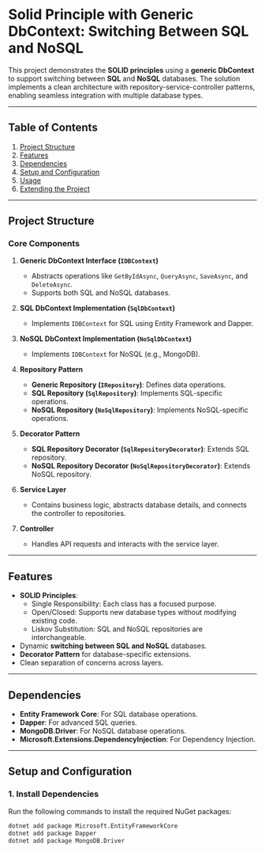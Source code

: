 # Solid Principle with Generic DbContext: Switching Between SQL and NoSQL

This project demonstrates the **SOLID principles** using a **generic DbContext** to support switching between **SQL** and **NoSQL** databases. The solution implements a clean architecture with repository-service-controller patterns, enabling seamless integration with multiple database types.

---

## Table of Contents

1. [Project Structure](#project-structure)
2. [Features](#features)
3. [Dependencies](#dependencies)
4. [Setup and Configuration](#setup-and-configuration)
5. [Usage](#usage)
6. [Extending the Project](#extending-the-project)

---

## Project Structure

### Core Components

1. **Generic DbContext Interface (`IDBContext`)**
   - Abstracts operations like `GetByIdAsync`, `QueryAsync`, `SaveAsync`, and `DeleteAsync`.
   - Supports both SQL and NoSQL databases.

2. **SQL DbContext Implementation (`SqlDbContext`)**
   - Implements `IDBContext` for SQL using Entity Framework and Dapper.

3. **NoSQL DbContext Implementation (`NoSqlDbContext`)**
   - Implements `IDBContext` for NoSQL (e.g., MongoDB).

4. **Repository Pattern**
   - **Generic Repository (`IRepository`)**: Defines data operations.
   - **SQL Repository (`SqlRepository`)**: Implements SQL-specific operations.
   - **NoSQL Repository (`NoSqlRepository`)**: Implements NoSQL-specific operations.

5. **Decorator Pattern**
   - **SQL Repository Decorator (`SqlRepositoryDecorator`)**: Extends SQL repository.
   - **NoSQL Repository Decorator (`NoSqlRepositoryDecorator`)**: Extends NoSQL repository.

6. **Service Layer**
   - Contains business logic, abstracts database details, and connects the controller to repositories.

7. **Controller**
   - Handles API requests and interacts with the service layer.

---

## Features

- **SOLID Principles**:
  - Single Responsibility: Each class has a focused purpose.
  - Open/Closed: Supports new database types without modifying existing code.
  - Liskov Substitution: SQL and NoSQL repositories are interchangeable.
- Dynamic **switching between SQL and NoSQL** databases.
- **Decorator Pattern** for database-specific extensions.
- Clean separation of concerns across layers.

---

## Dependencies

- **Entity Framework Core**: For SQL database operations.
- **Dapper**: For advanced SQL queries.
- **MongoDB.Driver**: For NoSQL database operations.
- **Microsoft.Extensions.DependencyInjection**: For Dependency Injection.

---

## Setup and Configuration

### 1. Install Dependencies

Run the following commands to install the required NuGet packages:
```bash
dotnet add package Microsoft.EntityFrameworkCore
dotnet add package Dapper
dotnet add package MongoDB.Driver
